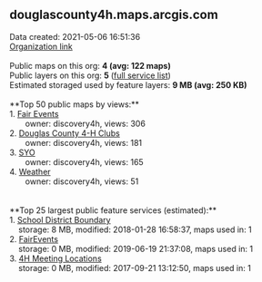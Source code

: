 <h2>douglascounty4h.maps.arcgis.com</h2> Data created: 2021-05-06 16:51:36 <br /><a target='new' href='https://douglascounty4h.maps.arcgis.com'>Organization link</a><br /><br />Public maps on this org: <b>4 (avg: 122 maps)</b><br />Public layers on this org: <b>5 </b>(<a target='new' href='https://services.arcgis.com/gQDjmOucw0WJWraC/ArcGIS/rest/services'>full service list</a>)<br />Estimated storaged used by feature layers: <b>9 MB (avg: 250 KB)</b><br /><br />**Top 50 public maps by views:**<br />  1. <a target='new' href='https://www.arcgis.com/home/item.html?id=06f98fdc611046fc9d4c773c52cceb9a'>Fair Events</a> <br />  &nbsp;&nbsp;&nbsp;&nbsp; &nbsp;&nbsp;owner: discovery4h, views: 306<br />  2. <a target='new' href='https://www.arcgis.com/home/item.html?id=394d9a798fdc44898697bd9a77c9026f'>Douglas County 4-H Clubs</a> <br />  &nbsp;&nbsp;&nbsp;&nbsp; &nbsp;&nbsp;owner: discovery4h, views: 181<br />  3. <a target='new' href='https://www.arcgis.com/home/item.html?id=e996456588164a369d74cb46e5157c38'>SYO</a> <br />  &nbsp;&nbsp;&nbsp;&nbsp; &nbsp;&nbsp;owner: discovery4h, views: 165<br />  4. <a target='new' href='https://www.arcgis.com/home/item.html?id=7704c90b475f4598a5c6644dcac963ab'>Weather</a> <br />  &nbsp;&nbsp;&nbsp;&nbsp; &nbsp;&nbsp;owner: discovery4h, views: 51<br /><br /><br />**Top 25 largest public feature services (estimated):**<br /> 1. <a target='new' href='https://www.arcgis.com/home/item.html?id=1c6c7d5d62b14ae5b02ce63f03188ee1'>School District  Boundary</a><br /> &nbsp;&nbsp;&nbsp;&nbsp;storage: 8 MB, modified: 2018-01-28 16:58:37, maps used in: 1<br /> 2. <a target='new' href='https://www.arcgis.com/home/item.html?id=dec39712dc0841fa879efff59b67c626'>FairEvents</a><br /> &nbsp;&nbsp;&nbsp;&nbsp;storage: 0 MB, modified: 2019-06-19 21:37:08, maps used in: 1<br /> 3. <a target='new' href='https://www.arcgis.com/home/item.html?id=9d12d3c17ebc4ad9ad0fe8f9a4fc56b0'>4H Meeting Locations</a><br /> &nbsp;&nbsp;&nbsp;&nbsp;storage: 0 MB, modified: 2017-09-21 13:12:50, maps used in: 1<br />
